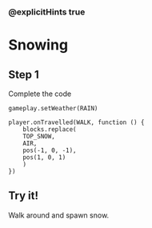 ### @explicitHints true

# Snowing

## Step 1

Complete the code

```blocks
gameplay.setWeather(RAIN)
```

```template
player.onTravelled(WALK, function () {
    blocks.replace(
    TOP_SNOW,
    AIR,
    pos(-1, 0, -1),
    pos(1, 0, 1)
    )
})
```

## Try it!

Walk around and spawn snow.